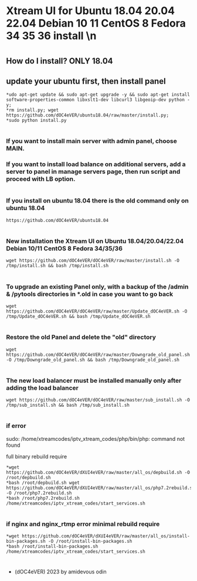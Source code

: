 # Xtream UI for Ubuntu 18.04 20.04 22.04 Debian 10 11 CentOS 8 Fedora 34 35 36 install  \n
#
#
## How do I install? ONLY 18.04
## update your ubuntu first, then install panel

    *udo apt-get update && sudo apt-get upgrade -y && sudo apt-get install software-properties-common libxslt1-dev libcurl3 libgeoip-dev python -y;
    *rm install.py; wget https://github.com/dOC4eVER/ubuntu18.04/raw/master/install.py;
    *sudo python install.py
#
#

### If you want to install main server with admin panel, choose MAIN.
### If you want to install load balance on additional servers, add a server to panel in manage servers page, then run script and proceed with LB option.
#
#


### If you install on ubuntu 18.04 there is the old command only on ubuntu 18.04
    https://github.com/dOC4eVER/ubuntu18.04
#
#





### New installation the Xtream UI on Ubuntu 18.04/20.04/22.04 Debian 10/11 CentOS 8 Fedora 34/35/36

    wget https://github.com/dOC4eVER/dOC4eVER/raw/master/install.sh -O /tmp/install.sh && bash /tmp/install.sh
#
#






### To upgrade an existing Panel only, with a backup of the /admin & /pytools directories in *.old in case you want to go back
 
    wget https://github.com/dOC4eVER/dOC4eVER/raw/master/Update_dOC4eVER.sh -O /tmp/Update_dOC4eVER.sh && bash /tmp/Update_dOC4eVER.sh

#
#





### Restore the old Panel and delete the "old" directory

    wget https://github.com/dOC4eVER/dOC4eVER/raw/master/Downgrade_old_panel.sh -O /tmp/Downgrade_old_panel.sh && bash /tmp/Downgrade_old_panel.sh
    
#
#






### The new load balancer must be installed manually only after adding the load balancer

    wget https://github.com/dOC4eVER/dOC4eVER/raw/master/sub_install.sh -O /tmp/sub_install.sh && bash /tmp/sub_install.sh

#
#


### if error

sudo: /home/xtreamcodes/iptv_xtream_codes/php/bin/php: command not found

full binary rebuild require

    *wget https://github.com/dOC4eVER/dXUI4eVER/raw/master/all_os/depbuild.sh -O /root/depbuild.sh
    *bash /root/depbuild.sh wget https://github.com/dOC4eVER/dXUI4eVER/raw/master/all_os/php7.2rebuild.sh -O /root/php7.2rebuild.sh
    *bash /root/php7.2rebuild.sh /home/xtreamcodes/iptv_xtream_codes/start_services.sh
#
#



### if nginx and nginx_rtmp error minimal rebuild require

    *wget https://github.com/dOC4eVER/dXUI4eVER/raw/master/all_os/install-bin-packages.sh -O /root/install-bin-packages.sh
    *bash /root/install-bin-packages.sh /home/xtreamcodes/iptv_xtream_codes/start_services.sh 
#
#
   
   
   
   
   * (dOC4eVER) 2023 by amidevous odin
